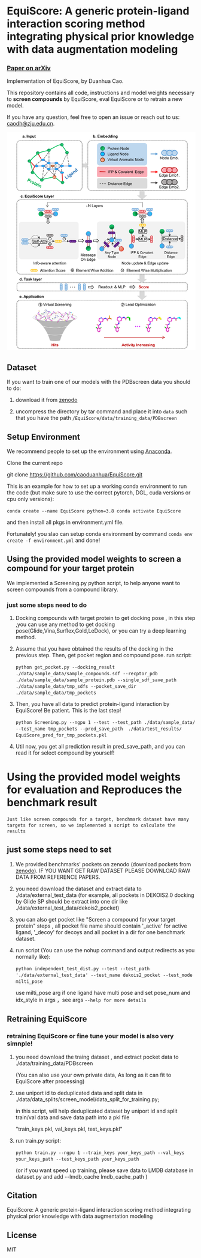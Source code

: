 # EquiScore: A generic protein-ligand interaction scoring method integrating physical prior knowledge with data augmentation modeling

### [Paper on arXiv]()

Implementation of EquiScore, by Duanhua Cao.

This repository contains all code, instructions and model weights necessary to **screen compounds** by EquiScore, eval EquiScore or to retrain a new model.

If you have any question, feel free to open an issue or reach out to us: [caodh@zju.edu.cn](caodh@zju.edu.cn).

![Alt Text](./figs/model_framework.png)

## Dataset

If you want to train one of our models with the PDBscreen data you should to do:

1. download it from [zenodo]() 

2. uncompress the directory by tar command and place it into `data` such that you have the path `/EquiScore/data/training_data/PDBscreen`

## Setup Environment

We recommend people to set up the environment using [Anaconda](https://docs.anaconda.com/anaconda/install/index.html). 

   Clone the current repo

   git clone https://github.com/caoduanhua/EquiScore.git

This is an example for how to set up a working conda environment to run the code (but make sure to use the correct pytorch, DGL, cuda versions or cpu only versions):

   `conda create --name EquiScore python=3.8 conda activate EquiScore`
   
   and then install all pkgs in environment.yml file.

Fortunately! you slao can setup conda environment by command `conda env create -f environment.yml` and done!

## Using the provided model weights to screen a compound for your target protein

   We implemented a Screening.py python script, to help anyone want to screen compounds from a compound library.

### just some steps need to do

1. Docking compounds with target protein to get docking pose , in this step ,you can use any method to get docking pose(Glide,Vina,Surflex,Gold,LeDock), or you can try a deep learning method.

2. Assume that you have obtained the results of the docking in the previous step. Then, get pocket region and compound pose.
   run script:

   `python get_pocket.py --docking_result ./data/sample_data/sample_compounds.sdf --recptor_pdb ./data/sample_data/sample_protein.pdb --single_sdf_save_path ./data/sample_data/tmp_sdfs --pocket_save_dir ./data/sample_data/tmp_pockets`

3. Then, you have all data to predict protein-ligand interaction by EquiScore! Be patient. This is the last step!

   `python Screening.py --ngpu 1 --test --test_path ./data/sample_data/ --test_name tmp_pockets --pred_save_path  ./data/test_results/       EquiScore_pred_for_tmp_pockets.pkl`

4. Util now, you get all prediction result in pred_save_path, and you can read it for select compound by yourself!

# Using the provided model weights for evaluation and Reproduces the benchmark result

    Just like screen compounds for a target, benchmark dataset have many targets for screen, so we implemented a script to calculate the results

## just some steps need to set

1. We provided benchmarks' pockets on zenodo (download pockets from [zenodo]()). IF YOU WANT GET RAW DATASET PLEASE DOWNLOAD RAW DATA FROM REFERENCE PAPERS.

1. you need download the dataset and extract data to ./data/external_test_data (for example, all pockets in DEKOIS2.0 docking by Glide SP should be extract into one dir like ./data/external_test_data/dekois2_pocket)

2. you can also get pocket like "Screen a compound for your target protein" steps , all pocket file name should contain '_active' for active ligand, '_decoy' for decoys and all pocket in a dir for one benchmark dataset.

3. run script (You can use the nohup command and output redirects as you normally like):
   
   `python independent_test_dist.py --test --test_path './data/external_test_data' --test_name dekois2_pocket --test_mode milti_pose`
   
    use milti_pose arg if one ligand have multi pose and set pose_num and idx_style in args ，see args `--help for more details` 

## Retraining EquiScore

### retraining EquiScore or fine tune your model is also very simnple!

1. you need download the traing dataset , and extract pocket data to ./data/training_data/PDBscreen

   (You can also use your own private data, As long as it can fit to EquiScore after processing)

2. use uniport id to deduplicated data and split data in ./data/data_splits/screen_model/data_split_for_training.py;

   in this script, will help deduplicated dataset by uniport id and split train/val data and save data path into a pkl file
   
   "train_keys.pkl, val_keys.pkl, test_keys.pkl"

3. run train.py script: 

   `python train.py --ngpu 1 --train_keys your_keys_path --val_keys your_keys_path --test_keys_path your_keys_path`

   (or if you want speed up training, please save data to LMDB database in dataset.py and add --lmdb_cache lmdb_cache_path )

## Citation

   EquiScore: A generic protein-ligand interaction scoring method integrating physical prior knowledge with data augmentation modeling

## License

MIT
